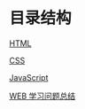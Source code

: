 # 目录结构

[HTML](/log/HTML.md)

[CSS](/log/CSS.md)

[JavaScript](/log/javascript.md)

[WEB 学习问题总结](/log/bug.md)
